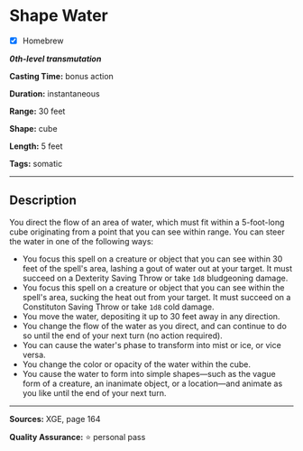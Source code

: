 # Shape Water

- [x] Homebrew

***0th-level transmutation***

**Casting Time:** bonus action

**Duration:** instantaneous

**Range:** 30 feet

**Shape:** cube

**Length:** 5 feet

**Tags:** somatic

---

## Description
You direct the flow of an area of water, which must fit within a 5-foot-long cube originating from a point that you can see within range.
You can steer the water in one of the following ways:
- You focus this spell on a creature or object that you can see within 30 feet of the spell's area, lashing a gout of water out at your target.
	It must succeed on a Dexterity Saving Throw or take `1d8` bludgeoning damage.
- You focus this spell on a creature or object that you can see within the spell's area, sucking the heat out from your target.
	It must succeed on a Constituton Saving Throw or take `1d8` cold damage.
- You move the water, depositing it up to 30 feet away in any direction.
- You change the flow of the water as you direct, and can continue to do so until the end of your next turn (no action required).
- You can cause the water's phase to transform into mist or ice, or vice versa.
- You change the color or opacity of the water within the cube.
- You cause the water to form into simple shapes&mdash;such as the vague form of a creature, an inanimate object, or a location&mdash;and animate as you like until the end of your next turn.

---

**Sources:** XGE, page 164

**Quality Assurance:** :star: personal pass
